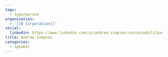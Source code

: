 ```yaml
---
tags:
  - type/person
organization:
  - '[[B Corporation]]'
social:
  linkedin: https://www.linkedin.com/in/andrew-simpson-sustainabilityarchitect/
title: Andrew Simpson
categories:
  - speaker
---
```


